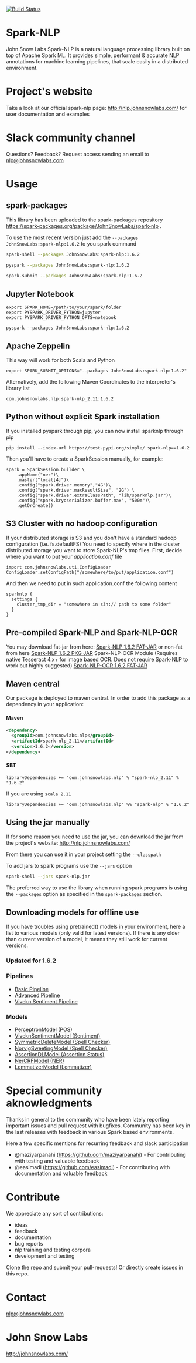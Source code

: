 [![Build Status](https://travis-ci.org/JohnSnowLabs/spark-nlp.svg?branch=master)](https://travis-ci.org/JohnSnowLabs/spark-nlp)
# Spark-NLP
John Snow Labs Spark-NLP is a natural language processing library built on top of Apache Spark ML. It provides simple, performant & accurate NLP annotations for machine learning pipelines, that scale easily in a distributed environment.

# Project's website
Take a look at our official spark-nlp page: http://nlp.johnsnowlabs.com/ for user documentation and examples

# Slack community channel
Questions? Feedback? Request access sending an email to nlp@johnsnowlabs.com

# Usage

## spark-packages

This library has been uploaded to the spark-packages repository https://spark-packages.org/package/JohnSnowLabs/spark-nlp .

To use the most recent version just add the `--packages JohnSnowLabs:spark-nlp:1.6.2` to you spark command

```sh
spark-shell --packages JohnSnowLabs:spark-nlp:1.6.2
```

```sh
pyspark --packages JohnSnowLabs:spark-nlp:1.6.2
```

```sh
spark-submit --packages JohnSnowLabs:spark-nlp:1.6.2
```

## Jupyter Notebook

```
export SPARK_HOME=/path/to/your/spark/folder
export PYSPARK_DRIVER_PYTHON=jupyter
export PYSPARK_DRIVER_PYTHON_OPTS=notebook

pyspark --packages JohnSnowLabs:spark-nlp:1.6.2
```

## Apache Zeppelin
This way will work for both Scala and Python
```
export SPARK_SUBMIT_OPTIONS="--packages JohnSnowLabs:spark-nlp:1.6.2"
```
Alternatively, add the following Maven Coordinates to the interpreter's library list
```
com.johnsnowlabs.nlp:spark-nlp_2.11:1.6.2
```

## Python without explicit Spark installation
If you installed pyspark through pip, you can now install sparknlp through pip
```
pip install --index-url https://test.pypi.org/simple/ spark-nlp==1.6.2
```
Then you'll have to create a SparkSession manually, for example:
```
spark = SparkSession.builder \
    .appName("ner")\
    .master("local[4]")\
    .config("spark.driver.memory","4G")\
    .config("spark.driver.maxResultSize", "2G") \
    .config("spark.driver.extraClassPath", "lib/sparknlp.jar")\
    .config("spark.kryoserializer.buffer.max", "500m")\
    .getOrCreate()
```

## S3 Cluster with no hadoop configuration
If your distributed storage is S3 and you don't have a standard hadoop configuration (i.e. fs.defaultFS)
You need to specify where in the cluster distributed storage you want to store Spark-NLP's tmp files.
First, decide where you want to put your *application.conf* file
```
import com.johnsnowlabs.uti.ConfigLoader
ConfigLoader.setConfigPath("/somewhere/to/put/application.conf")
```
And then we need to put in such application.conf the following content
```
sparknlp {
  settings {
    cluster_tmp_dir = "somewhere in s3n:// path to some folder"
  }
}
```

## Pre-compiled Spark-NLP and Spark-NLP-OCR
You may download fat-jar from here:
[Spark-NLP 1.6.2 FAT-JAR](https://s3.amazonaws.com/auxdata.johnsnowlabs.com/spark-nlp-assembly-1.6.2.jar)
or non-fat from here
[Spark-NLP 1.6.2 PKG JAR](http://repo1.maven.org/maven2/com/johnsnowlabs/nlp/spark-nlp_2.11/1.6.2/spark-nlp_2.11-1.6.2.jar)
Spark-NLP-OCR Module (Requires native Tesseract 4.x+ for image based OCR. Does not require Spark-NLP to work but highly suggested)
[Spark-NLP-OCR 1.6.2 FAT-JAR](https://s3.amazonaws.com/auxdata.johnsnowlabs.com/spark-nlp-ocr-assembly-1.6.2.jar)

## Maven central

Our package is deployed to maven central. In order to add this package as a dependency in your application:

#### Maven

```xml
<dependency>
  <groupId>com.johnsnowlabs.nlp</groupId>
  <artifactId>spark-nlp_2.11</artifactId>
  <version>1.6.2</version>
</dependency>
```

#### SBT
```sbtshell
libraryDependencies += "com.johnsnowlabs.nlp" % "spark-nlp_2.11" % "1.6.2"
```

If you are using `scala 2.11`

```sbtshell
libraryDependencies += "com.johnsnowlabs.nlp" %% "spark-nlp" % "1.6.2"
```

## Using the jar manually 

If for some reason you need to use the jar, you can download the jar from the project's website: http://nlp.johnsnowlabs.com/

From there you can use it in your project setting the `--classpath`

To add jars to spark programs use the `--jars` option

```sh
spark-shell --jars spark-nlp.jar
```

The preferred way to use the library when running spark programs is using the `--packages` option as specified in the `spark-packages` section.

## Downloading models for offline use

If you have troubles using pretrained() models in your environment, here a list to various models (only valid for latest versions).
If there is any older than current version of a model, it means they still work for current versions.
### Updated for 1.6.2
### Pipelines
* [Basic Pipeline](https://s3.amazonaws.com/auxdata.johnsnowlabs.com/public/models/pipeline_basic_en_1.6.1_2_1533856444797.zip)
* [Advanced Pipeline](https://s3.amazonaws.com/auxdata.johnsnowlabs.com/public/models/pipeline_advanced_en_1.6.1_2_1533856478690.zip)
* [Vivekn Sentiment Pipeline](https://s3.amazonaws.com/auxdata.johnsnowlabs.com/public/models/pipeline_vivekn_en_1.6.1_2_1533942424443.zip)

### Models
* [PerceptronModel (POS)](https://s3.amazonaws.com/auxdata.johnsnowlabs.com/public/models/pos_fast_en_1.6.1_2_1533853928168.zip)
* [ViveknSentimentModel (Sentiment)](https://s3.amazonaws.com/auxdata.johnsnowlabs.com/public/models/vivekn_fast_en_1.6.1_2_1533942419063.zip)
* [SymmetricDeleteModel (Spell Checker)](https://s3.amazonaws.com/auxdata.johnsnowlabs.com/public/models/spell_sd_fast_en_1.6.1_2_1533854712643.zip)
* [NorvigSweetingModel (Spell Checker)](https://s3.amazonaws.com/auxdata.johnsnowlabs.com/public/models/spell_fast_en_1.6.1_2_1533854544551.zip)
* [AssertionDLModel (Assertion Status)](https://s3.amazonaws.com/auxdata.johnsnowlabs.com/public/models/as_fast_dl_en_1.6.1_2_1533855787457.zip)
* [NerCRFModel (NER)](https://s3.amazonaws.com/auxdata.johnsnowlabs.com/public/models/ner_fast_en_1.6.1_2_1533854463219.zip)
* [LemmatizerModel (Lemmatizer)](https://s3.amazonaws.com/auxdata.johnsnowlabs.com/public/models/lemma_fast_en_1.6.1_2_1533854538211.zip)

# Special community aknowledgments
Thanks in general to the community who have been lately reporting important issues and pull request with bugfixes.
Community has been key in the last releases with feedback in various Spark based environments.

Here a few specific mentions for recurring feedback and slack participation
* @maziyarpanahi (https://github.com/maziyarpanahi) - For contributing with testing and valuable feedback
* @easimadi (https://github.com/easimadi) - For contributing with documentation and valuable feedback

# Contribute
We appreciate any sort of contributions:
* ideas
* feedback
* documentation
* bug reports
* nlp training and testing corpora
* development and testing

Clone the repo and submit your pull-requests! Or directly create issues in this repo.

# Contact
nlp@johnsnowlabs.com

# John Snow Labs
http://johnsnowlabs.com/
